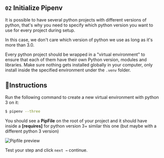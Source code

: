 ## `02` Initialize Pipenv

It is possible to have several python projects with different versions of python, that's why you need to specify which python version you want to use for every project during setup.

In this case, we don't care which version of python we use as long as it's more than 3.0.

Every python project should be wrapped in a "virtual environment" to ensure that each of them have their own Python version, modules and libraries. Make sure nothing gets installed globally in your computer, only install inside the specified environment under the `.venv` folder.

## 📝Instructions

Run the following command to create a new virtual environment with python 3 on it:

```bash
$ pipenv --three
```

You should see a **PipFile** on the root of your project and it should have inside a **[requires]** for python version 3+ similar this one (but maybe with a different python 3 version)

![Pipfile preview](https://github.com/breatheco-de/python-flask-api-tutorial/blob/master/.learn/assets/pipfile.png?raw=true)

Test your step and click `next →` continue.
